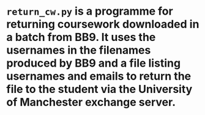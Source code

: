 # `return_cw.py` is a programme for returning coursework downloaded in a batch from BB9. It uses the usernames in the filenames produced by BB9 and a file listing usernames and emails to return the file to the student via the University of Manchester exchange server.


 
